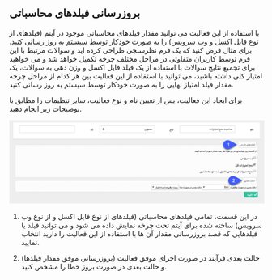 ﻿## بروزرسانی فیلدهای محاسباتی

با استفاده از این فعالیت می توانید مقدار فیلدهای محاسباتی موجود در آیتم (فیلدهای از نوع فایل اکسل و وب سرویس) را به صورت خودکار توسط سیستم به روز رسانی کنید. برای مثال فرض کنید که یک فرم نظرسنجی طراحی کرده اید و سوالات مرتبط با این فرم توسط کاربران متفاوتی در مراحل مختلف چرخه تکمیل خواهد شد و می خواهید برای تجمیع نتایج سوالات با استفاده از یک فیلد فایل اکسل و وزن دهی به سوالات، یک امتیاز کلی داشته باشید، می توانید با استفاده از این فعالیت بین هر کدام از مراحل چرخه مقدار فیلد امتیاز نهایی را به صورت خودکار توسط سیستم به روز رسانی کنید.

برای ایجاد این فعالیت، پس از تعیین نام و نوع فعالیت، سایر تنظیمات را مطابق با توضیحات زیر انجام دهید.

![](ExternalResources.png)


1. در این قسمت، تمامی فیلدهای محاسباتی (فیلدهای از نوع فایل اکسل و از نوع وب سرویس) ساخته شده برای آیتم تحت چرخه نمایش داده می شود و می توانید فیلد یا فیلدهایی که قصد بروزرسانی مقدار آن ها با استفاده از این فعالیت را دارید انتخاب نمایید.

2. حالت بعدی فرآیند در صورت اجرای موفق فعالیت (بروزرسانی موفق مقدار فیلدها) و حالت بعدی در صورت بروز خطا را مشخص کنید.